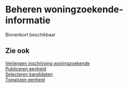 # Beheren woningzoekende-informatie

Binnenkort beschikbaar

## Zie ook

[Verlengen inschrijving woningzoekende](../verlengen-inschrijving-woningzoekende/)  
[Publiceren eenheid](../publiceren-eenheid)  
[Selecteren kandidaten](../selecteren-kandidaten)  
[Toewijzen eenheid](../toewijzen-eenheid)
